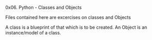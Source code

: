 0x06. Python - Classes and Objects

Files contained here are excercises on classes and Objects

A class is a blueprint of that which is to be created.
An Object is an instance/model of a class.
